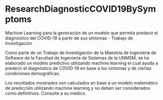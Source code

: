 # ResearchDiagnosticCOVID19BySymptoms
Machine Learning para la generación de un modelo que permita predecir el diagnóstico del COVID-19 a partir de sus síntomas - Trabajo de Investigación

Como parte de un Trabajo de Investigación de la Maestría de Ingeniería de Software de la Facultad de Ingeniería de Sistemas de la UNMSM, se ha elaborado un modelo predictivo utilizando machine learning el cual ayuda a predecir el diagnóstico de COVID-19 en base a los síntomas y de ciertas condiciones demográficas.

Los resultados mostrados son calculados en base a un modelo matemático de predicción utilizando machine learning y no deben ser considerados como definitivos. Consulte a su médico.
